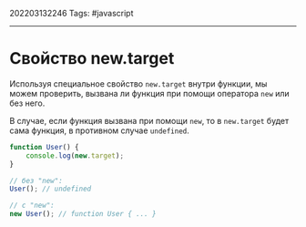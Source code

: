 202203132246
Tags: #javascript 

--- 
# Свойство new.target
Используя специальное свойство `new.target` внутри функции, мы можем проверить, вызвана ли функция при помощи оператора `new` или без него.

В случае, если функция вызвана при помощи `new`, то в `new.target` будет сама функция, в противном случае `undefined`.

```js
function User() { 
	console.log(new.target);
} 

// без "new": 
User(); // undefined

// с "new": 
new User(); // function User { ... }
```